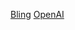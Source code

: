 [Bling](https://www.bing.com/search?pglt=675&q=chat+gpt&cvid=319947d316ad4b84be3894a593e090fa&aqs=edge.2.69i57j0l6j69i65l2.6024j0j1&FORM=ANNTA1&PC=HCTS)
[OpenAI](https://openai.com/blog/chatgpt)
